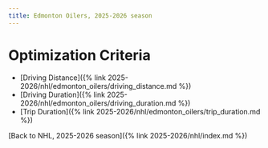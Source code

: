 ```yaml
---
title: Edmonton Oilers, 2025-2026 season
---
```


# Optimization Criteria
- [Driving Distance]({% link 2025-2026/nhl/edmonton_oilers/driving_distance.md %})
- [Driving Duration]({% link 2025-2026/nhl/edmonton_oilers/driving_duration.md %})
- [Trip Duration]({% link 2025-2026/nhl/edmonton_oilers/trip_duration.md %})

[Back to NHL, 2025-2026 season]({% link 2025-2026/nhl/index.md %})
